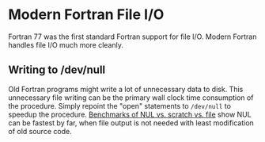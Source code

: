 # Modern Fortran File I/O

Fortran 77 was the first standard Fortran support for file I/O.
Modern Fortran handles file I/O much more cleanly.

## Writing to /dev/null

Old Fortran programs might write a lot of unnecessary data to disk.
This unnecessary file writing can be the primary wall clock time consumption of the
procedure.
Simply repoint the "open" statements to `/dev/null` to speedup the procedure.
[Benchmarks of NUL vs. scratch vs. file](./devnull.f90)
show NUL can be fastest by far, when file output is not needed with least modification of old source code.
